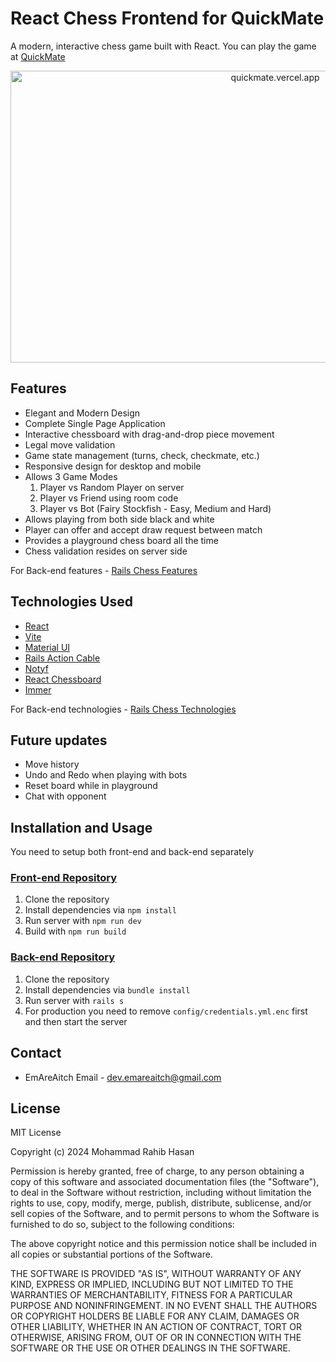 # React Chess Frontend for QuickMate

A modern, interactive chess game built with React. You can play the game at [QuickMate](https://quickmate.vercel.app "QuickMate")

<div align="center">
  <img height="467" width="831" alt="quickmate.vercel.app" title="LOL" src="https://images2.imgbox.com/4f/43/K3SosQbF_o.png" />
</div>

## Features

* Elegant and Modern Design
* Complete Single Page Application
* Interactive chessboard with drag-and-drop piece movement
* Legal move validation
* Game state management (turns, check, checkmate, etc.)
* Responsive design for desktop and mobile
* Allows 3 Game Modes
  1. Player vs Random Player on server
  2. Player vs Friend using room code
  3. Player vs Bot (Fairy Stockfish - Easy, Medium and Hard)
* Allows playing from both side black and white
* Player can offer and accept draw request between match
* Provides a playground chess board all the time
* Chess validation resides on server side

For Back-end features - [Rails Chess Features](https://github.com/EmAreAitch/rails_chess#features)

## Technologies Used

* [React](https://github.com/facebook/react)
* [Vite](https://github.com/vitejs/vite)
* [Material UI](https://github.com/mui/material-ui)
* [Rails Action Cable](https://www.npmjs.com/package/@rails/actioncable)
* [Notyf](https://github.com/caroso1222/notyf)
* [React Chessboard](https://github.com/Clariity/react-chessboard)
* [Immer](https://github.com/immerjs/immer)

For Back-end technologies - [Rails Chess Technologies](https://github.com/EmAreAitch/rails_chess#technologies-used)

## Future updates

* Move history
* Undo and Redo when playing with bots
* Reset board while in playground
* Chat with opponent

## Installation and Usage

You need to setup both front-end and back-end separately

### [Front-end Repository](https://github.com/EmAreAitch/react_chess)

1. Clone the repository
2. Install dependencies via `npm install`
3. Run server with `npm run dev`
4. Build with `npm run build`

### [Back-end Repository](https://github.com/EmAreAitch/rails_chess)

1. Clone the repository
2. Install dependencies via `bundle install`
3. Run server with `rails s`
4. For production you need to remove `config/credentials.yml.enc` first and then start the server

## Contact

* EmAreAitch Email - [dev.emareaitch@gmail.com](mailto\:dev.emareaitch@gmail.com)

## License

MIT License

Copyright (c) 2024 Mohammad Rahib Hasan

Permission is hereby granted, free of charge, to any person obtaining a copy
of this software and associated documentation files (the "Software"), to deal
in the Software without restriction, including without limitation the rights
to use, copy, modify, merge, publish, distribute, sublicense, and/or sell
copies of the Software, and to permit persons to whom the Software is
furnished to do so, subject to the following conditions:

The above copyright notice and this permission notice shall be included in all
copies or substantial portions of the Software.

THE SOFTWARE IS PROVIDED "AS IS", WITHOUT WARRANTY OF ANY KIND, EXPRESS OR
IMPLIED, INCLUDING BUT NOT LIMITED TO THE WARRANTIES OF MERCHANTABILITY,
FITNESS FOR A PARTICULAR PURPOSE AND NONINFRINGEMENT. IN NO EVENT SHALL THE
AUTHORS OR COPYRIGHT HOLDERS BE LIABLE FOR ANY CLAIM, DAMAGES OR OTHER
LIABILITY, WHETHER IN AN ACTION OF CONTRACT, TORT OR OTHERWISE, ARISING FROM,
OUT OF OR IN CONNECTION WITH THE SOFTWARE OR THE USE OR OTHER DEALINGS IN THE
SOFTWARE.
